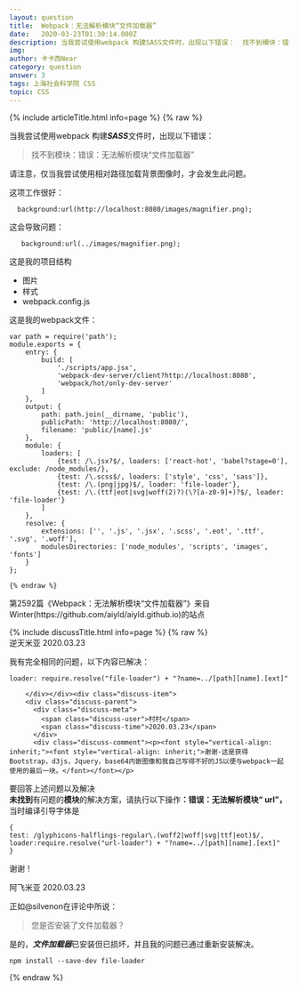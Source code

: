 ```yaml
---
layout: question
title:  Webpack：无法解析模块“文件加载器”
date:   2020-03-23T01:30:14.000Z
description: 当我尝试使用webpack 构建SASS文件时，出现以下错误：  找不到模块：错误：无法解析模块“文件加载器”请注意，仅当我尝试使用相对路径加...
img: 
author: 卡卡西Near
category: question
answer: 3
tags: 上海社会科学院 CSS
topic: CSS
---
```

<div class="article-root">
  <div class="article">
    {% include articleTitle.html info=page %}
    {% raw %}
    <div class="article-content"><p><font style="vertical-align: inherit;"><font style="vertical-align: inherit;">当我尝试</font><font style="vertical-align: inherit;">使用webpack </font><font style="vertical-align: inherit;">构建</font></font><strong><em><font style="vertical-align: inherit;"><font style="vertical-align: inherit;">SASS</font></font></em></strong><font style="vertical-align: inherit;"><font style="vertical-align: inherit;">文件时，出现以下错误：</font></font></p>

<blockquote>
  <p><font style="vertical-align: inherit;"><font style="vertical-align: inherit;">找不到模块：错误：无法解析模块“文件加载器”</font></font></p>
</blockquote>

<p><font style="vertical-align: inherit;"><font style="vertical-align: inherit;">请注意，仅当我尝试使用相对路径加载背景图像时，才会发生此问题。</font></font></p>

<p><font style="vertical-align: inherit;"><font style="vertical-align: inherit;">这项工作很好：</font></font></p>

<pre><code>  background:url(http://localhost:8080/images/magnifier.png);
</code></pre>

<p><font style="vertical-align: inherit;"><font style="vertical-align: inherit;">这会导致问题：</font></font></p>

<pre><code>   background:url(../images/magnifier.png);
</code></pre>

<p><font style="vertical-align: inherit;"><font style="vertical-align: inherit;">这是我的项目结构</font></font></p>

<ul>
<li><font style="vertical-align: inherit;"><font style="vertical-align: inherit;">图片 </font></font></li>
<li><font style="vertical-align: inherit;"><font style="vertical-align: inherit;">样式</font></font></li>
<li><font style="vertical-align: inherit;"><font style="vertical-align: inherit;">webpack.config.js</font></font></li>
</ul>

<p><font style="vertical-align: inherit;"><font style="vertical-align: inherit;">这是我的webpack文件：</font></font></p>

<pre><code>var path = require('path');<font></font>
module.exports = {<font></font>
    entry: {<font></font>
        build: [<font></font>
            './scripts/app.jsx',<font></font>
            'webpack-dev-server/client?http://localhost:8080',<font></font>
            'webpack/hot/only-dev-server'<font></font>
        ]<font></font>
    },<font></font>
    output: {<font></font>
        path: path.join(__dirname, 'public'),<font></font>
        publicPath: 'http://localhost:8080/',<font></font>
        filename: 'public/[name].js'<font></font>
    },<font></font>
    module: {<font></font>
        loaders: [<font></font>
            {test: /\.jsx?$/, loaders: ['react-hot', 'babel?stage=0'], exclude: /node_modules/},<font></font>
            {test: /\.scss$/, loaders: ['style', 'css', 'sass']},<font></font>
            {test: /\.(png|jpg)$/, loader: 'file-loader'},<font></font>
            {test: /\.(ttf|eot|svg|woff(2)?)(\?[a-z0-9]+)?$/, loader: 'file-loader'}<font></font>
        ]<font></font>
    },<font></font>
    resolve: {<font></font>
        extensions: ['', '.js', '.jsx', '.scss', '.eot', '.ttf', '.svg', '.woff'],<font></font>
        modulesDirectories: ['node_modules', 'scripts', 'images', 'fonts']<font></font>
    }<font></font>
};<font></font>
</code></pre></div>
    {% endraw %}
  </div>
  <p class="winter_mark">第2592篇《Webpack：无法解析模块“文件加载器”》来自Winter(https://github.com/aiyld/aiyld.github.io)的站点</p>
  <div class="discuss-wrapper">
    {% include discussTitle.html info=page %}
    {% raw %}
    <div class="discuss-item">
        <div class="discuss-parent">
          <div class="discuss-meta">
            <span class="discuss-user">逆天米亚</span>
            <span class="discuss-time">2020.03.23</span>
          </div>
          <div class="discuss-comment"><p><font style="vertical-align: inherit;"><font style="vertical-align: inherit;">我有完全相同的问题，以下内容已解决：</font></font></p>

<pre><code>loader: require.resolve("file-loader") + "?name=../[path][name].[ext]"
</code></pre></div>
        </div></div><div class="discuss-item">
        <div class="discuss-parent">
          <div class="discuss-meta">
            <span class="discuss-user">村村</span>
            <span class="discuss-time">2020.03.23</span>
          </div>
          <div class="discuss-comment"><p><font style="vertical-align: inherit;"><font style="vertical-align: inherit;">谢谢-这是获得Bootstrap，d3js，Jquery，base64内嵌图像和我自己写得不好的JS以便与webpack一起使用的最后一块。</font></font></p>

<p><font style="vertical-align: inherit;"><font style="vertical-align: inherit;">要回答上述问题以及解决</font></font><br>
<strong><font style="vertical-align: inherit;"><font style="vertical-align: inherit;">未找到</font></font></strong><font style="vertical-align: inherit;"><font style="vertical-align: inherit;">有问题的</font><strong><font style="vertical-align: inherit;">模块</font></strong><font style="vertical-align: inherit;">的解决方案，请执行以下操作</font><strong><font style="vertical-align: inherit;">：错误：无法解析模块“ url”，</font></strong><font style="vertical-align: inherit;"> 
当时编译引导字体是</font></font></p>

<pre><code>{ <font></font>
test: /glyphicons-halflings-regular\.(woff2|woff|svg|ttf|eot)$/,<font></font>
loader:require.resolve("url-loader") + "?name=../[path][name].[ext]"<font></font>
}<font></font>
</code></pre>

<p><font style="vertical-align: inherit;"><font style="vertical-align: inherit;">谢谢！</font></font></p></div>
        </div></div><div class="discuss-item">
        <div class="discuss-parent">
          <div class="discuss-meta">
            <span class="discuss-user">阿飞米亚</span>
            <span class="discuss-time">2020.03.23</span>
          </div>
          <div class="discuss-comment"><p><font style="vertical-align: inherit;"><font style="vertical-align: inherit;">正如@silvenon在评论中所说： </font></font></p>

<blockquote>
  <p><font style="vertical-align: inherit;"><font style="vertical-align: inherit;">您是否安装了文件加载器？</font></font></p>
</blockquote>

<p><font style="vertical-align: inherit;"><font style="vertical-align: inherit;">是的，</font></font><strong><em><font style="vertical-align: inherit;"><font style="vertical-align: inherit;">文件加载器</font></font></em></strong><font style="vertical-align: inherit;"><font style="vertical-align: inherit;">已安装但已损坏，并且我的问题已通过重新安装解决。</font></font></p>

<p><code>npm install --save-dev file-loader</code></p></div>
        </div></div>
    {% endraw %}
  </div>
<div>
